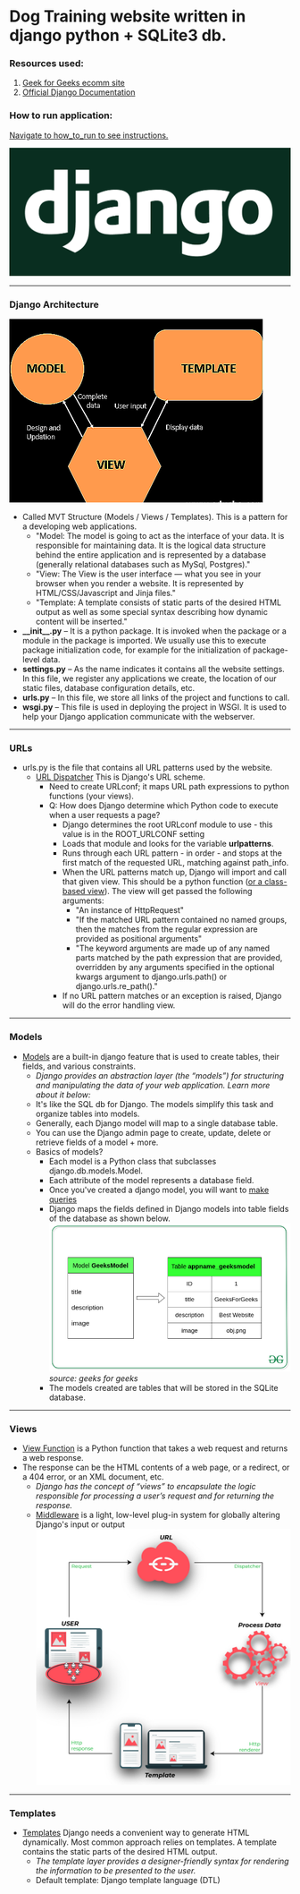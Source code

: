 # Dog Training website written in django python + SQLite3 db.

### Resources used:

1. [Geek for Geeks ecomm site](https://www.geeksforgeeks.org/e-commerce-website-using-django/)
2. [Official Django Documentation](https://docs.djangoproject.com/en/4.0/)

### How to run application:
[Navigate to how_to_run to see instructions.](./how_to_run)

![djangologo](images/djangologo.png)

---

### Django Architecture
![djangoarch](images/djangoarch.png)
* Called MVT Structure (Models / Views / Templates). This is a pattern for a developing web applications.
  * "Model: The model is going to act as the interface of your data. It is responsible for maintaining data. It is the logical data structure behind the entire application and is represented by a database (generally relational databases such as MySql, Postgres)."
  * "View: The View is the user interface — what you see in your browser when you render a website. It is represented by HTML/CSS/Javascript and Jinja files."
  * "Template: A template consists of static parts of the desired HTML output as well as some special syntax describing how dynamic content will be inserted."
* **\_\_init\_\_.py** – It is a python package. It is invoked when the package or a module in the package is imported. We usually use this to execute package initialization code, for example for the initialization of package-level data.
* **settings.py** – As the name indicates it contains all the website settings. In this file, we register any applications we create, the location of our static files, database configuration details, etc.
* **urls.py** – In this file, we store all links of the project and functions to call.
* **wsgi.py** – This file is used in deploying the project in WSGI. It is used to help your Django application communicate with the webserver.

---

### URLs
* urls.py is the file that contains all URL patterns used by the website.
  * [URL Dispatcher](https://docs.djangoproject.com/en/4.0/topics/http/urls/) This is Django's URL scheme.
    * Need to create URLconf; it maps URL path expressions to python functions (your views).
    * Q: How does Django determine which Python code to execute when a user requests a page?
      * Django determines the root URLconf module to use - this value is in the ROOT_URLCONF setting
      * Loads that module and looks for the variable **urlpatterns**. 
      * Runs through each URL pattern - in order - and stops at the first match of the requested URL, matching against path_info.
      * When the URL patterns match up, Django will import and call that given view. This should be a python function ([or a class-based view](https://docs.djangoproject.com/en/4.0/topics/class-based-views/)). The view will get passed the following arguments:
        * "An instance of HttpRequest"
        * "If the matched URL pattern contained no named groups, then the matches from the regular expression are provided as positional arguments"
        * "The keyword arguments are made up of any named parts matched by the path expression that are provided, overridden by any arguments specified in the optional kwargs argument to django.urls.path() or django.urls.re_path()."
      * If no URL pattern matches or an exception is raised, Django will do the error handling view.

---

### Models
* [Models](https://www.geeksforgeeks.org/django-models/) are a built-in django feature that is used to create tables, their fields, and various constraints.
  * _Django provides an abstraction layer (the “models”) for structuring and manipulating the data of your web application. Learn more about it below:_
  * It's like the SQL db for Django. The models simplify this task and organize tables into models. 
  * Generally, each Django model will map to a single database table.
  * You can use the Django admin page to create, update, delete or retrieve fields of a model + more.
  * Basics of models?
    * Each model is a Python class that subclasses django.db.models.Model.
    * Each attribute of the model represents a database field.
    * Once you've created a django model, you will want to [make queries](https://docs.djangoproject.com/en/3.0/topics/db/queries/)
    * Django maps the fields defined in Django models into table fields of the database as shown below. 
    ![geekmodeltable](images/geek-for-geek-models-table.png) *source: geeks for geeks*
    * The models created are tables that will be stored in the SQLite database.

---

### Views
* [View Function](https://docs.djangoproject.com/en/4.0/topics/http/views/) is a Python function that takes a web request and returns a web response.
* The response can be the HTML contents of a web page, or a redirect, or a 404 error, or an XML document, etc.
  * _Django has the concept of “views” to encapsulate the logic responsible for processing a user’s request and for returning the response._
  * [Middleware](https://docs.djangoproject.com/en/4.0/topics/http/middleware/) is a light, low-level plug-in system for globally altering Django's input or output
![django-views](images/django-views.jpg)

---

### Templates
* [Templates](https://docs.djangoproject.com/en/4.0/topics/templates/) Django needs a convenient way to generate HTML dynamically. Most common approach relies on templates. A template contains the static parts of the desired HTML output.
  * _The template layer provides a designer-friendly syntax for rendering the information to be presented to the user._
  * Default template: Django template language (DTL)